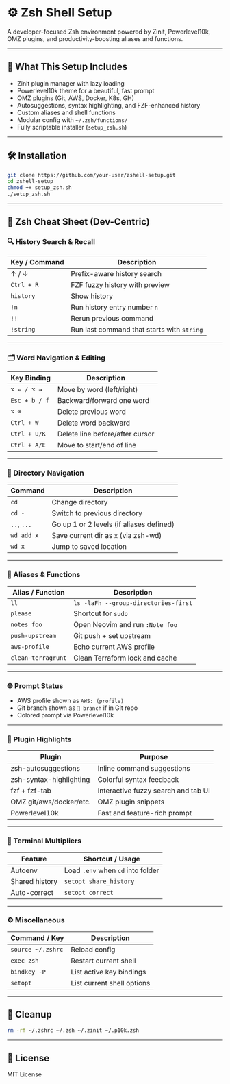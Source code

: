 # ⚙️ Zsh Shell Setup

A developer-focused Zsh environment powered by Zinit, Powerlevel10k, OMZ plugins, and productivity-boosting aliases and functions.

---

## 🚀 What This Setup Includes

- Zinit plugin manager with lazy loading
- Powerlevel10k theme for a beautiful, fast prompt
- OMZ plugins (Git, AWS, Docker, K8s, GH)
- Autosuggestions, syntax highlighting, and FZF-enhanced history
- Custom aliases and shell functions
- Modular config with `~/.zsh/functions/`
- Fully scriptable installer (`setup_zsh.sh`)

---

## 🛠️ Installation

```bash
git clone https://github.com/your-user/zshell-setup.git
cd zshell-setup
chmod +x setup_zsh.sh
./setup_zsh.sh
```

---

## 🧠 Zsh Cheat Sheet (Dev-Centric)

### 🔍 History Search & Recall

| Key / Command   | Description                                   |
|-----------------|-----------------------------------------------|
| ↑ / ↓           | Prefix-aware history search                   |
| `Ctrl + R`      | FZF fuzzy history with preview                |
| `history`       | Show history                                  |
| `!n`            | Run history entry number `n`                  |
| `!!`            | Rerun previous command                        |
| `!string`       | Run last command that starts with `string`    |

---

### 🗂 Word Navigation & Editing

| Key Binding     | Description                                   |
|-----------------|-----------------------------------------------|
| `⌥ ← / ⌥ →`     | Move by word (left/right)                     |
| `Esc + b / f`   | Backward/forward one word                     |
| `⌥ ⌫`           | Delete previous word                          |
| `Ctrl + W`      | Delete word backward                          |
| `Ctrl + U/K`    | Delete line before/after cursor               |
| `Ctrl + A/E`    | Move to start/end of line                     |

---

### 🧱 Directory Navigation

| Command         | Description                                   |
|-----------------|-----------------------------------------------|
| `cd`            | Change directory                              |
| `cd -`          | Switch to previous directory                  |
| `..`, `...`     | Go up 1 or 2 levels (if aliases defined)      |
| `wd add x`      | Save current dir as `x` (via zsh-wd)          |
| `wd x`          | Jump to saved location                        |

---

### 💬 Aliases & Functions

| Alias / Function     | Description                               |
|----------------------|-------------------------------------------|
| `ll`                 | `ls -laFh --group-directories-first`      |
| `please`             | Shortcut for `sudo`                       |
| `notes foo`          | Open Neovim and run `:Note foo`           |
| `push-upstream`      | Git push + set upstream                   |
| `aws-profile`        | Echo current AWS profile                  |
| `clean-terragrunt`   | Clean Terraform lock and cache            |

---

### 🌐 Prompt Status

- AWS profile shown as `AWS: (profile)`
- Git branch shown as ` branch` if in Git repo
- Colored prompt via Powerlevel10k

---

### 🔌 Plugin Highlights

| Plugin                  | Purpose                                 |
|-------------------------|-----------------------------------------|
| zsh-autosuggestions     | Inline command suggestions              |
| zsh-syntax-highlighting | Colorful syntax feedback                |
| fzf + fzf-tab           | Interactive fuzzy search and tab UI     |
| OMZ git/aws/docker/etc. | OMZ plugin snippets                     |
| Powerlevel10k           | Fast and feature-rich prompt            |

---

### 🔁 Terminal Multipliers

| Feature         | Shortcut / Usage                              |
|-----------------|------------------------------------------------|
| Autoenv         | Load `.env` when `cd` into folder              |
| Shared history  | `setopt share_history`                        |
| Auto-correct    | `setopt correct`                              |

---

### ⚙️ Miscellaneous

| Command / Key    | Description                                   |
|------------------|-----------------------------------------------|
| `source ~/.zshrc`| Reload config                                 |
| `exec zsh`       | Restart current shell                         |
| `bindkey -P`     | List active key bindings                      |
| `setopt`         | List current shell options                    |

---

## 🧼 Cleanup

```bash
rm -rf ~/.zshrc ~/.zsh ~/.zinit ~/.p10k.zsh
```

---

## 📜 License

MIT License
